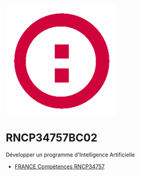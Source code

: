 ![plot](../assets/logo-simplon.png)

# RNCP34757BC02  

Développer un programme d'Intelligence Artificielle  

* [FRANCE Compétences RNCP34757](https://www.francecompetences.fr/recherche/rncp/34757/)  

